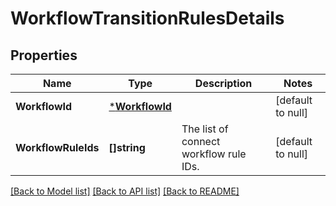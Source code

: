 # WorkflowTransitionRulesDetails

## Properties
Name | Type | Description | Notes
------------ | ------------- | ------------- | -------------
**WorkflowId** | [***WorkflowId**](WorkflowId.md) |  | [default to null]
**WorkflowRuleIds** | **[]string** | The list of connect workflow rule IDs. | [default to null]

[[Back to Model list]](../README.md#documentation-for-models) [[Back to API list]](../README.md#documentation-for-api-endpoints) [[Back to README]](../README.md)

